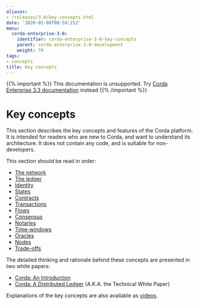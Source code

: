 ```yaml
---
aliases:
- /releases/3.0/key-concepts.html
date: '2020-01-08T09:59:25Z'
menu:
  corda-enterprise-3-0:
    identifier: corda-enterprise-3-0-key-concepts
    parent: corda-enterprise-3-0-development
    weight: 70
tags:
- concepts
title: Key concepts
---
```

{{% important %}}
This documentation is unsupported.
Try [Corda Enterprise 3.3 documentation](/docs/corda-enterprise/3.3/_index.md) instead
{{% /important %}}



# Key concepts

This section describes the key concepts and features of the Corda platform. It is intended for readers who are new to
Corda, and want to understand its architecture. It does not contain any code, and is suitable for non-developers.

This section should be read in order:



* [The network](key-concepts-ecosystem.md)
* [The ledger](key-concepts-ledger.md)
* [Identity](key-concepts-identity.md)
* [States](key-concepts-states.md)
* [Contracts](key-concepts-contracts.md)
* [Transactions](key-concepts-transactions.md)
* [Flows](key-concepts-flows.md)
* [Consensus](key-concepts-consensus.md)
* [Notaries](key-concepts-notaries.md)
* [Time-windows](key-concepts-time-windows.md)
* [Oracles](key-concepts-oracles.md)
* [Nodes](key-concepts-node.md)
* [Trade-offs](key-concepts-tradeoffs.md)



The detailed thinking and rationale behind these concepts are presented in two white papers:



* [Corda: An Introduction](/en/pdf/corda-introductory-whitepaper.pdf)
* [Corda: A Distributed Ledger](/en/pdf/corda-technical-whitepaper.pdf) (A.K.A. the Technical White Paper)


Explanations of the key concepts are also available as [videos](https://vimeo.com/album/4555732/).



